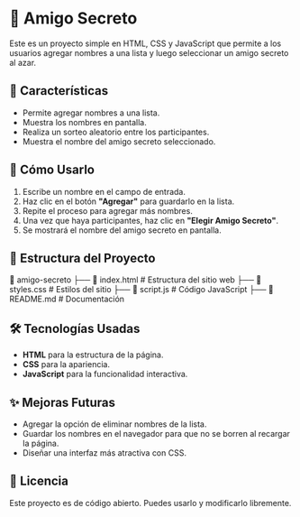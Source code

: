 # 🎁 Amigo Secreto

Este es un proyecto simple en HTML, CSS y JavaScript que permite a los usuarios agregar nombres a una lista y luego seleccionar un amigo secreto al azar.

## 📌 Características
- Permite agregar nombres a una lista.
- Muestra los nombres en pantalla.
- Realiza un sorteo aleatorio entre los participantes.
- Muestra el nombre del amigo secreto seleccionado.

## 🚀 Cómo Usarlo
1. Escribe un nombre en el campo de entrada.
2. Haz clic en el botón **"Agregar"** para guardarlo en la lista.
3. Repite el proceso para agregar más nombres.
4. Una vez que haya participantes, haz clic en **"Elegir Amigo Secreto"**.
5. Se mostrará el nombre del amigo secreto en pantalla.

## 📂 Estructura del Proyecto

📂 amigo-secreto
├── 📄 index.html # Estructura del sitio web
├── 📄 styles.css # Estilos del sitio
├── 📄 script.js # Código JavaScript
├── 📄 README.md # Documentación

## 🛠️ Tecnologías Usadas
- **HTML** para la estructura de la página.
- **CSS** para la apariencia.
- **JavaScript** para la funcionalidad interactiva.

## ✨ Mejoras Futuras
- Agregar la opción de eliminar nombres de la lista.
- Guardar los nombres en el navegador para que no se borren al recargar la página.
- Diseñar una interfaz más atractiva con CSS.

## 📜 Licencia
Este proyecto es de código abierto. Puedes usarlo y modificarlo libremente.
